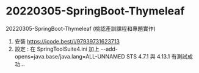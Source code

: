 # 20220305-SpringBoot-Thymeleaf
20220305-SpringBoot-Thymeleaf (桃認產訓課程和專題實作)
1. 安裝 https://icode.best/i/97939731623713
2. 設定 : 在 SpringToolSuite4.ini 加上 --add-opens=java.base/java.lang=ALL-UNNAMED
   STS 4.7.1 與 4.13.1 有測試成功...
